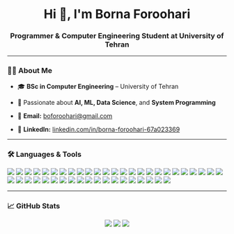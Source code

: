 <h1 align="center">Hi 👋, I'm Borna Foroohari</h1>
<h3 align="center">Programmer & Computer Engineering Student at University of Tehran</h3>

---

### 👨‍💻 About Me
- 🎓 **BSc in Computer Engineering** – University of Tehran  
- 🔬 Passionate about **AI, ML, Data Science**, and **System Programming**

- 📧 **Email:** boforoohari@gmail.com  
- 💼 **LinkedIn:** [linkedin.com/in/borna-foroohari-67a023369](https://www.linkedin.com/in/borna-foroohari-67a023369)

---

### 🛠 Languages & Tools
<p>
  <img src="https://img.shields.io/badge/Python-blue?logo=python" />
  <img src="https://img.shields.io/badge/C++-00599C?logo=c%2B%2B" />
  <img src="https://img.shields.io/badge/C-555555?logo=c" />
  <img src="https://img.shields.io/badge/Java-007396?logo=java" />
  <img src="https://img.shields.io/badge/VerilogHDL-red" />
  <img src="https://img.shields.io/badge/SystemVerilog-purple" />
  <img src="https://img.shields.io/badge/Assembly-6E4C13" />
  <img src="https://img.shields.io/badge/HTML5-E34F26?logo=html5&logoColor=white" />
  <img src="https://img.shields.io/badge/CSS3-1572B6?logo=css3&logoColor=white" />
  <img src="https://img.shields.io/badge/SQL-003B57?logo=mysql&logoColor=white" />
  <img src="https://img.shields.io/badge/Quartus-blue" />
  <img src="https://img.shields.io/badge/Multisim-blue" />
  <img src="https://img.shields.io/badge/Modelsim-ffcc00" />
  <img src="https://img.shields.io/badge/Vivado-yellow" />
  <img src="https://img.shields.io/badge/Linux-black?logo=linux" />
  <img src="https://img.shields.io/badge/Git-F05032?logo=git&logoColor=white" />
  <img src="https://img.shields.io/badge/FPGA-005CAB" />
  <img src="https://img.shields.io/badge/Jupyter-F37626?logo=jupyter&logoColor=white" />
  <img src="https://img.shields.io/badge/Tableau-E97627?logo=tableau&logoColor=white" />
  <img src="https://img.shields.io/badge/PowerBI-F2C811?logo=powerbi&logoColor=black" />
  <img src="https://img.shields.io/badge/Kafka-231F20?logo=apachekafka&logoColor=white" />
  <img src="https://img.shields.io/badge/Spark-E25A1C?logo=apachespark&logoColor=white" />
  <img src="https://img.shields.io/badge/Docker-2496ED?logo=docker&logoColor=white" />
  <img src="https://img.shields.io/badge/Kubernetes-326CE5?logo=kubernetes&logoColor=white" />
  <img src="https://img.shields.io/badge/Spring-6DB33F?logo=spring&logoColor=white" />
  <img src="https://img.shields.io/badge/MySQL-4479A1?logo=mysql&logoColor=white" />
  <img src="https://img.shields.io/badge/MongoDB-47A248?logo=mongodb&logoColor=white" />
  <img src="https://img.shields.io/badge/StarUML-lightgrey" />
  <img src="https://img.shields.io/badge/MATLAB-orange" />
  <img src="https://img.shields.io/badge/Word-2B579A?logo=microsoftword&logoColor=white" />
  <img src="https://img.shields.io/badge/Excel-217346?logo=microsoftexcel&logoColor=white" />
  <img src="https://img.shields.io/badge/PowerPoint-B7472A?logo=microsoftpowerpoint&logoColor=white" />
  <img src="https://img.shields.io/badge/PyTorch-EE4C2C?logo=pytorch&logoColor=white" />
  <img src="https://img.shields.io/badge/TensorFlow-FF6F00?logo=tensorflow&logoColor=white" />
  <img src="https://img.shields.io/badge/scikit--learn-F7931E?logo=scikitlearn&logoColor=white" />
  <img src="https://img.shields.io/badge/Pandas-150458?logo=pandas&logoColor=white" />
  <img src="https://img.shields.io/badge/NumPy-013243?logo=numpy&logoColor=white" />
  <img src="https://img.shields.io/badge/Matplotlib-11557C?logo=matplotlib&logoColor=white" />
  <img src="https://img.shields.io/badge/Seaborn-4C6FFF" />
  <img src="https://img.shields.io/badge/SciPy-8CAAE6?logo=scipy&logoColor=white" />
  <img src="https://img.shields.io/badge/PySpark-E25A1C?logo=apachespark&logoColor=white" />
  <img src="https://img.shields.io/badge/PyMongo-darkgreen" />
  <img src="https://img.shields.io/badge/Torchvision-FF4C4C" />
  <img src="https://img.shields.io/badge/Selenium-43B02A?logo=selenium&logoColor=white" />
</p>

---

### 📈 GitHub Stats
<p align="center">
  <img src="https://github-readme-stats.vercel.app/api?username=bornafrv&show_icons=true&theme=github_dark" />
  <img src="https://github-readme-streak-stats.herokuapp.com/?user=bornafrv&theme=github-dark-blue" />
  <img src="https://github-readme-stats.vercel.app/api/top-langs/?username=bornafrv&layout=compact&theme=github_dark" />
</p>
